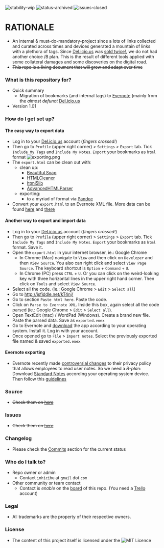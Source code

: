 ![stability-wip](https://bitbucket.org/repo/ekyaeEE/images/3847436881-internal_use_stable.png)
![status-archived](https://bitbucket.org/repo/ekyaeEE/images/3278295154-status_archived.png)
![issues-closed](https://bitbucket.org/repo/ekyaeEE/images/1555006384-issues_closed.png)

# RATIONALE #

* An internal & must-do-mandatory-project since a lots of links collected and curated across times and devices generated a mountain of links with a plethora of tags. Since [Del.icio.us](https://del.icio.us/) was [sold twice!](https://dealbook.nytimes.com/2014/05/08/delicious-social-site-is-sold-by-youtube-founders/?mtrref=www.google.com&gwh=66EB03E0A8E0CDB06A837C01ABFF41CE&gwt=pay), we do not had another choice /B plan. This is the result of different tools applied with some collateral damages and some discoveries on the digital road.
* ~~This repo is a living document that will grow and adapt over time~~

### What is this repository for? ###

* Quick summary
    - Migration of bookmarks (and internal tags) to [Evernote](https://www.evernote.com/) (mainly from the _almost defunct_ [Del.icio.us](https://del.icio.us/)
* Version 1.01

### How do I get set up? ###

#### The easy way to export data ####
* Log in to your [Del.icio.us](https://del.icio.us/) account (_fingers crossed!_)
* Then go to `Profile` (upper right corner) > `Settings` > `Export` tab. Tick `Include My Tags` and `Include My Notes`. `Export` your bookmarks as `html` format
![exporting.png](https://bitbucket.org/repo/4pyror9/images/2603006681-delicious.png)
* The `export.html` can be clean out with:
	- clean up:
		- [Beautiful Soap](https://www.crummy.com/software/BeautifulSoup/)
		- [HTMLCleaner](http://htmlcleaner.sourceforge.net/index.php)
		- [html5lib](https://github.com/html5lib/html5lib-python)
		- [AdvancedHTMLParser](https://github.com/kata198/AdvancedHTMLParser)
	- exporting:
		- to a myriad of format via [Pandoc](https://pandoc.org/)
* Convert your `export.html` to an Evernote XML file. More data can be found [here](https://evernote.com/blog/how-evernotes-xml-export-format-works/) and [there](https://help.evernote.com/hc/en-us/articles/208314308-How-to-import-from-other-note-apps-into-Evernote)

#### Another way to export and import data ####
* Log in to your [Del.icio.us](https://del.icio.us/) account (_fingers crossed!_)
* Then go to `Profile` (upper right corner) > `Settings` > `Export` tab. Tick `Include My Tags` and `Include My Notes`. `Export` your bookmarks as `html` format. Save it.
* Open the `export.html` in your internet browser, ie.: Google Chrome
	- In Chrome (Mac) navigate to `View` and then click on `Developer` and then `View Source`. You also can right click and select `View Page Source`. The keyboard shortcut is `Option` + `Command` + `U`. 
	- In Chrome (PC) press `CTRL` + `U`. Or you can click on the weird-looking key with three horizontal lines in the upper right hand corner. Then click on `Tools` and select `View Source`.
* Select all the code. (ie.: Google Chrome > `Edit` > `Select all`)
* Go to http://jsfiddle.net/kT4nj/ 
* Go to section `Paste html here`. Paste the code.
* Click on `Parse to Evernote XML`. Inside this box, again select all the code parsed (ie.: Google Chrome > `Edit` > `Select all`).
* Open TextEdit (mac) / WordPad (Windows). Create a brand new file. Paste the parsed data. Save as `exported.enex`
* Go to Evernote and [download](https://evernote.com/download) the app according to your operating system. Install it. Log in with your account. 
* Once opened go to `File` > `Import notes`. Select the previously exported file named & saved `exported.enex`

#### Evernote exporting ####
* Evernote recently made [controversial changes](https://techcrunch.com/2016/12/14/evernotes-new-privacy-policy-allows-employees-to-read-your-notes/) to their privacy policy that allows employees to read user notes. So we need a _B-plan_: Download [Standard Notes](https://standardnotes.org/) according your ~~operating system~~ device. Then follow this [guidelines](https://dashboard.standardnotes.org/tools)

### Source ###

* ~~Check them on [here](https://bitbucket.org/imhicihu/migration-bookmarks-to-evernote/src)~~

### Issues ###

* ~~Check them on [here](https://bitbucket.org/imhicihu/migration-bookmarks-to-evernote/issues)~~

### Changelog ###

* Please check the [Commits](https://bitbucket.org/imhicihu/migration-bookmarks-to-evernote/commits/) section for the current status

### Who do I talk to? ###

* Repo owner or admin
    - Contact `imhicihu` at `gmail` dot `com`
* Other community or team contact
    - Contact is _enable_ on the [board](https://bitbucket.org/imhicihu/migration-bookmarks-to-evernote/addon/trello/trello-board) of this repo. (You need a [Trello](https://trello.com/) account)


### Legal ###

* All trademarks are the property of their respective owners.

### License ###

* The content of this project itself is licensed under the ![MIT Licence](https://bitbucket.org/repo/ekyaeEE/images/2049852260-MIT-license-green.png)